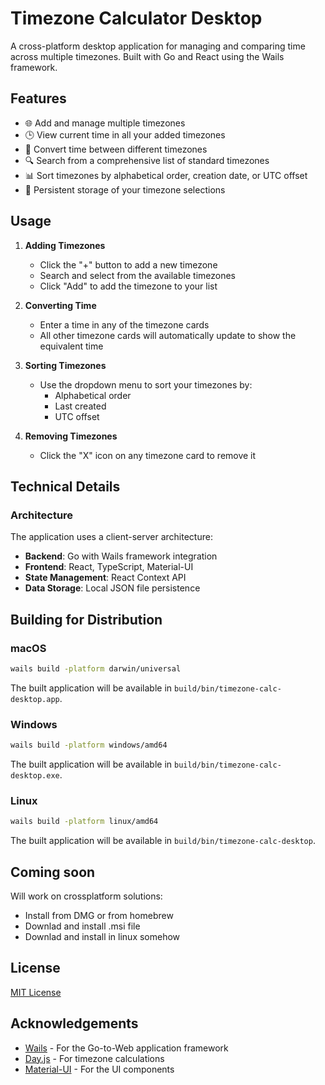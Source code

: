 # Timezone Calculator Desktop

A cross-platform desktop application for managing and comparing time across multiple timezones. Built with Go and React using the Wails framework.

## Features

- 🌐 Add and manage multiple timezones
- 🕒 View current time in all your added timezones
- 🔄 Convert time between different timezones
- 🔍 Search from a comprehensive list of standard timezones
- 📊 Sort timezones by alphabetical order, creation date, or UTC offset
- 💾 Persistent storage of your timezone selections

## Usage

1. **Adding Timezones**

   - Click the "+" button to add a new timezone
   - Search and select from the available timezones
   - Click "Add" to add the timezone to your list

2. **Converting Time**

   - Enter a time in any of the timezone cards
   - All other timezone cards will automatically update to show the equivalent time

3. **Sorting Timezones**

   - Use the dropdown menu to sort your timezones by:
     - Alphabetical order
     - Last created
     - UTC offset

4. **Removing Timezones**
   - Click the "X" icon on any timezone card to remove it

## Technical Details

### Architecture

The application uses a client-server architecture:

- **Backend**: Go with Wails framework integration
- **Frontend**: React, TypeScript, Material-UI
- **State Management**: React Context API
- **Data Storage**: Local JSON file persistence

## Building for Distribution

### macOS

```bash
wails build -platform darwin/universal
```

The built application will be available in `build/bin/timezone-calc-desktop.app`.

### Windows

```bash
wails build -platform windows/amd64
```

The built application will be available in `build/bin/timezone-calc-desktop.exe`.

### Linux

```bash
wails build -platform linux/amd64
```

The built application will be available in `build/bin/timezone-calc-desktop`.

## Coming soon

Will work on crossplatform solutions:

- Install from DMG or from homebrew
- Downlad and install .msi file
- Downlad and install in linux somehow

## License

[MIT License](LICENSE)

## Acknowledgements

- [Wails](https://wails.io/) - For the Go-to-Web application framework
- [Day.js](https://day.js.org/) - For timezone calculations
- [Material-UI](https://mui.com/) - For the UI components
